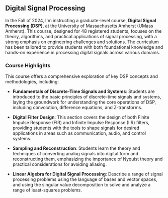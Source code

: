 ## Digital Signal Processing

In the Fall of 2024, I'm instructing a graduate-level course, **Digital Signal Processing (DSP)**, at the University of Massachusetts Amherst (UMass Amherst). This course, designed for 48 registered students, focuses on the theory, algorithms, and practical applications of signal processing, with a strong emphasis on engineering challenges and solutions. The curriculum has been tailored to provide students with both foundational knowledge and hands-on experience in processing digital signals across various domains.

### Course Highlights

This course offers a comprehensive exploration of key DSP concepts and methodologies, including:

- **Fundamentals of Discrete-Time Signals and Systems**: Students are introduced to the basic principles of discrete-time signals and systems, laying the groundwork for understanding the core operations of DSP, including convolution, difference equations, and Z-transforms.

- **Digital Filter Design**: This section covers the design of both Finite Impulse Response (FIR) and Infinite Impulse Response (IIR) filters, providing students with the tools to shape signals for desired applications in areas such as communication, audio, and control systems.

- **Sampling and Reconstruction**: Students learn the theory and techniques of converting analog signals into digital form and reconstructing them, emphasizing the importance of Nyquist theory and practical considerations for avoiding aliasing.

- **Linear Algebra for Digital Signal Processing**: Describe a range of signal processing problems using the language of bases and vector spaces, and using the singular value decomposition to solve and analyze a range of least-squares problems.
